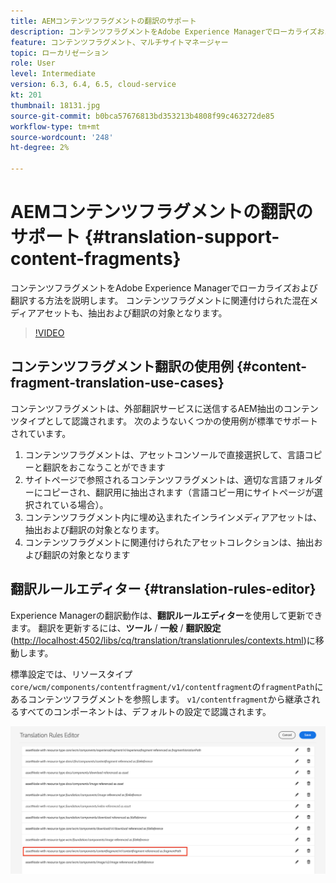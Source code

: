 ```yaml
---
title: AEMコンテンツフラグメントの翻訳のサポート
description: コンテンツフラグメントをAdobe Experience Managerでローカライズおよび翻訳する方法を説明します。 コンテンツフラグメントに関連付けられた混在メディアアセットも、抽出および翻訳の対象となります。
feature: コンテンツフラグメント、マルチサイトマネージャー
topic: ローカリゼーション
role: User
level: Intermediate
version: 6.3, 6.4, 6.5, cloud-service
kt: 201
thumbnail: 18131.jpg
source-git-commit: b0bca57676813bd353213b4808f99c463272de85
workflow-type: tm+mt
source-wordcount: '248'
ht-degree: 2%

---
```



# AEMコンテンツフラグメントの翻訳のサポート {#translation-support-content-fragments}

コンテンツフラグメントをAdobe Experience Managerでローカライズおよび翻訳する方法を説明します。 コンテンツフラグメントに関連付けられた混在メディアアセットも、抽出および翻訳の対象となります。

>[!VIDEO](https://video.tv.adobe.com/v/18131/?quality=12&learn=on)

## コンテンツフラグメント翻訳の使用例 {#content-fragment-translation-use-cases}

コンテンツフラグメントは、外部翻訳サービスに送信するAEM抽出のコンテンツタイプとして認識されます。 次のようないくつかの使用例が標準でサポートされています。

1. コンテンツフラグメントは、アセットコンソールで直接選択して、言語コピーと翻訳をおこなうことができます
2. サイトページで参照されるコンテンツフラグメントは、適切な言語フォルダーにコピーされ、翻訳用に抽出されます（言語コピー用にサイトページが選択されている場合）。
3. コンテンツフラグメント内に埋め込まれたインラインメディアアセットは、抽出および翻訳の対象となります。
4. コンテンツフラグメントに関連付けられたアセットコレクションは、抽出および翻訳の対象となります

## 翻訳ルールエディター {#translation-rules-editor}

Experience Managerの翻訳動作は、**翻訳ルールエディター**&#x200B;を使用して更新できます。 翻訳を更新するには、**ツール** / **一般** / **翻訳設定**([http://localhost:4502/libs/cq/translation/translationrules/contexts.html](http://localhost:4502/libs/cq/translation/translationrules/contexts.html))に移動します。

標準設定では、リソースタイプ`core/wcm/components/contentfragment/v1/contentfragment`の`fragmentPath`にあるコンテンツフラグメントを参照します。 `v1/contentfragment`から継承されるすべてのコンポーネントは、デフォルトの設定で認識されます。

![翻訳ルールエディター](assets/translation-configuration.png)
